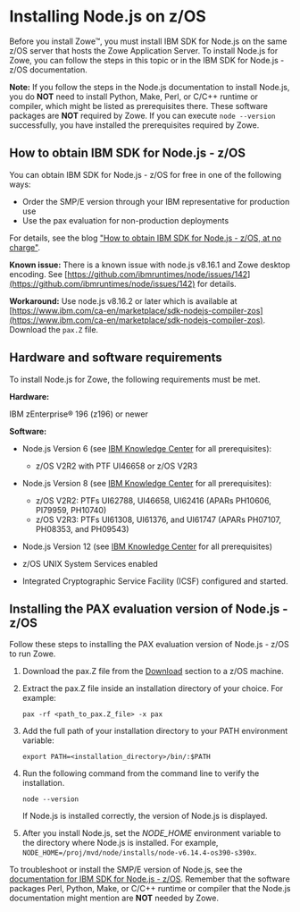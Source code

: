 # Installing Node.js on z/OS

Before you install Zowe&trade;, you must install IBM SDK for Node.js on the same z/OS server that hosts the Zowe Application Server. To install Node.js for Zowe, you can follow the steps in this topic or in the IBM SDK for Node.js - z/OS documentation. 

**Note:** If you follow the steps in the Node.js documentation to install Node.js, you do **NOT** need to install Python, Make, Perl, or C/C++ runtime or compiler, which might be listed as prerequisites there. These software packages are **NOT** required by Zowe. If you can execute `node --version` successfully, you have installed the prerequisites required by Zowe.

## How to obtain IBM SDK for Node.js - z/OS

You can obtain IBM SDK for Node.js - z/OS for free in one of the following ways: 
- Order the SMP/E version through your IBM representative for production use
- Use the pax evaluation for non-production deployments

For details, see the blog ["How to obtain IBM SDK for Node.js - z/OS, at no charge"](https://developer.ibm.com/mainframe/2019/04/17/ibm-sdk-for-node-js-z-os-at-no-charge/).

**Known issue:** There is a known issue with node.js v8.16.1 and Zowe desktop encoding. See [https://github.com/ibmruntimes/node/issues/142](https://github.com/ibmruntimes/node/issues/142) for details.

**Workaround:** Use node.js v8.16.2 or later which is available at [https://www.ibm.com/ca-en/marketplace/sdk-nodejs-compiler-zos](https://www.ibm.com/ca-en/marketplace/sdk-nodejs-compiler-zos). Download the `pax.Z` file.

## Hardware and software requirements

To install Node.js for Zowe, the following requirements must be met.

**Hardware:**

IBM zEnterprise® 196 (z196) or newer

**Software:**
- Node.js Version 6 (see [IBM Knowledge Center](https://www.ibm.com/support/knowledgecenter/SSTRRS_6.0.0/com.ibm.nodejs.zos.v6.doc/plan.htm) for all prerequisites):
    - z/OS V2R2 with PTF UI46658 or z/OS V2R3

- Node.js Version 8 (see [IBM Knowledge Center](https://www.ibm.com/support/knowledgecenter/SSTRRS_8.0.0/com.ibm.nodejs.zos.v8.doc/smpe.htm) for all prerequisites):
   - z/OS V2R2: PTFs UI62788, UI46658, UI62416 (APARs PH10606, PI79959, PH10740)
   - z/OS V2R3: PTFs UI61308, UI61376, and UI61747 (APARs PH07107, PH08353, and PH09543)

- Node.js Version 12 (see [IBM Knowledge Center](https://www.ibm.com/support/knowledgecenter/SSTRRS_12.0.0/com.ibm.nodejs.zos.v12.doc/smpe.htm) for all prerequisites)

- z/OS UNIX System Services enabled
- Integrated Cryptographic Service Facility (ICSF) configured and started.

## Installing the PAX evaluation version of Node.js -z/OS

Follow these steps to installing the PAX evaluation version of Node.js - z/OS to run Zowe. 

1. Download the pax.Z file from the [Download](https://developer.ibm.com/node/sdk/ztp/#downloads-ztp) section to a z/OS machine.
1. Extract the pax.Z file inside an installation directory of your choice. For example:

    ```pax -rf <path_to_pax.Z_file> -x pax```

1. Add the full path of your installation directory to your PATH environment variable:
    ```
    export PATH=<installation_directory>/bin/:$PATH
    ```
1. Run the following command from the command line to verify the installation.
    ```
    node --version
    ```

    If Node.js is installed correctly, the version of Node.js is displayed.
1. After you install Node.js, set the *NODE_HOME* environment variable to the directory where Node.js is installed. For example, `NODE_HOME=/proj/mvd/node/installs/node-v6.14.4-os390-s390x`.

To troubleshoot or install the SMP/E version of Node.js, see the [documentation for IBM SDK for Node.js - z/OS](https://www.ibm.com/support/knowledgecenter/SSTRRS_8.0.0/com.ibm.nodejs.zos.v8.doc/welcome.html). Remember that the software packages Perl, Python, Make, or C/C++ runtime or compiler that the Node.js documentation might mention are **NOT** needed by Zowe.
